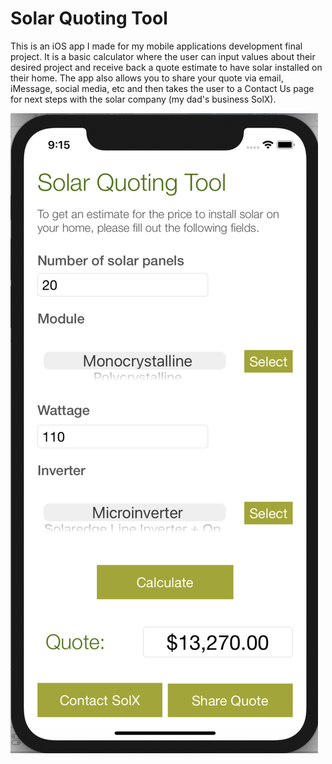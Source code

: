 # Solar Quoting Tool

This is an iOS app I made for my mobile applications development final project. It is a basic calculator where the user can input values about their desired project and receive back a quote estimate to have solar installed on their home. The app also allows you to share your quote via email, iMessage, social media, etc and then takes the user to a Contact Us page for next steps with the solar company (my dad's business SolX). 

![Home screen](SolarQuotingTool-home-screen.png?raw=true)
